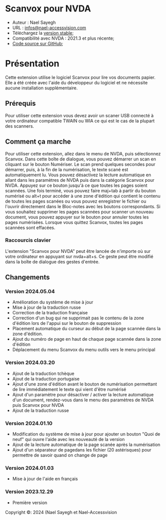 # Scanvox pour NVDA

* Auteur : Nael Sayegh
* URL : [infos@nael-accessvision.com](mailto:infos@nael-accessvision.com)
* Téléchargez la [version stable][1];
* Compatibilité avec NVDA : 2021.3 et plus récente;
* [Code source sur GitHub][2];

# Présentation

Cette extension utilise le logiciel Scanvox pour lire vos documents papier. Elle a été créée avec l'aide du développeur du logiciel et ne nécessite aucune installation supplémentaire.

## Prérequis

Pour utiliser cette extension vous devez avoir un scaner USB connecté à votre ordinateur compatible TWAIN ou WIA ce qui est le cas de la plupart des scanners.

## Comment ça marche

Pour utiliser cette extension, allez dans le menu de NVDA, puis sélectionnez Scanvox. Dans cette boîte de dialogue, vous pouvez démarrer un scan en cliquant sur le bouton Numériser. Le scan prend quelques secondes pour démarrer, puis, à la fin de la numérisation, le texte scané est automatiquement lu. Vous pouvez désactivez la lecture automatique en allant dans les paramètres de NVDA puis dans la catégorie Scanvox pour NVDA. Appuyez sur ce bouton jusqu'à ce que toutes les pages soient scannées. Une fois terminé, vous pouvez faire maj+tab à partir du bouton numérisé ou alt+t pour accéder à une zone d'édition qui contient le contenu de toutes les pages scanées ou vous pouvez enregistrer le fichier ou l'ouvrir directement dans le Bloc-notes avec les boutons correspondants.
Si vous souhaitez supprimer les pages scannées pour scanner un nouveau document, vous pouvez appuyer sur le bouton pour annuler toutes les pages numérisées.
Lorsque vous quittez Scanvox, toutes les pages scannées sont effacées.

### Raccourcis clavier

L'extension "Scanvox pour NVDA" peut être lancée de n'importe où sur votre ordinateur en appuyant sur nvda+alt+s. Ce geste peut être modifié dans la boîte de dialogue des gestes d'entrée.

## Changements

### Version 2024.05.04

  * Amélioration du système de mise à jour
  * Mise à jour de la traduction russe
  * Correction de la traduction française
  * Correction d'un bug qui ne supprimait pas le contenu de la zone d'édition lors de l'appui sur le bouton de suppression
  * Placement automatique du curseur au début de la page scannée dans la zone d'édition.
  * Ajout du numéro de page en haut de chaque page scannée dans la zone d'édition
  * Déplacement du menu Scanvox du menu outils vers le menu principal

### Version 2024.03.20

  * Ajout de la traduction tchèque
  * Ajout de la traduction portugaise
  * Ajout d'une zone d'édition avant le bouton de numérisation permettant de lire immédiatement le texte qui vient d'être numérisé
  * Ajout d'un paramètre pour désactiver / activer la lecture automatique d'un document, rendez-vous dans le menu des paramètres de NVDA puis Scanvox pour NVDA
  * Ajout de la traduction russe

### Version 2024.01.10

  * Modification du système de mise à jour pour ajouter un bouton "Quoi de neuf" qui ouvre l'aide avec les nouveauté de la version
  * Ajout de la lecture automatique de la page scanée après la numérisation
  * Ajout d'un séparateur de pagedans les fichier (20 astérisques) pour permettre de savoir quand on change de page

### Version 2024.01.03

  * Mise à jour de l'aide en français

### Version 2023.12.29
  * Première version

Copyright ©: 2024 (Nael Sayegh et Nael-Accessvision

<!-- links section -->

[1]: https://github.com/Nael-Sayegh/scanvox-for-nvda/releases/download/2024.05.04/scanvox-2024.05.04.nvda-addon

[2]: https://github.com/Nael-Sayegh/scanvox-for-nvda
